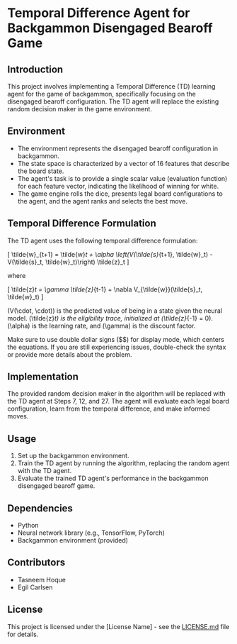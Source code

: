 # Temporal Difference Agent for Backgammon Disengaged Bearoff Game

## Introduction

This project involves implementing a Temporal Difference (TD) learning agent for the game of backgammon, specifically focusing on the disengaged bearoff configuration. The TD agent will replace the existing random decision maker in the game environment.

## Environment

- The environment represents the disengaged bearoff configuration in backgammon.
- The state space is characterized by a vector of 16 features that describe the board state.
- The agent's task is to provide a single scalar value (evaluation function) for each feature vector, indicating the likelihood of winning for white.
- The game engine rolls the dice, presents legal board configurations to the agent, and the agent ranks and selects the best move.

## Temporal Difference Formulation

The TD agent uses the following temporal difference formulation:

\[
\tilde{w}_{t+1} = \tilde{w}_t + \alpha \left(V(\tilde{s}_{t+1}, \tilde{w}_t) - V(\tilde{s}_t, \tilde{w}_t)\right) \tilde{z}_t
\]

where

\[
\tilde{z}_t = \gamma \tilde{z}_{t-1} + \nabla V_{\tilde{w}}(\tilde{s}_t, \tilde{w}_t)
\]

\(V(\cdot, \cdot)\) is the predicted value of being in a state given the neural model. \(\tilde{z}_t\) is the eligibility trace, initialized at \(\tilde{z}_{-1} = 0\). \(\alpha\) is the learning rate, and \(\gamma\) is the discount factor.

Make sure to use double dollar signs (\$\$) for display mode, which centers the equations. If you are still experiencing issues, double-check the syntax or provide more details about the problem.



## Implementation

The provided random decision maker in the algorithm will be replaced with the TD agent at Steps 7, 12, and 27. The agent will evaluate each legal board configuration, learn from the temporal difference, and make informed moves.

## Usage

1. Set up the backgammon environment.
2. Train the TD agent by running the algorithm, replacing the random agent with the TD agent.
3. Evaluate the trained TD agent's performance in the backgammon disengaged bearoff game.

## Dependencies

- Python
- Neural network library (e.g., TensorFlow, PyTorch)
- Backgammon environment (provided)

## Contributors

- Tasneem Hoque
- Egil Carlsen

## License

This project is licensed under the [License Name] - see the [LICENSE.md](LICENSE.md) file for details.
